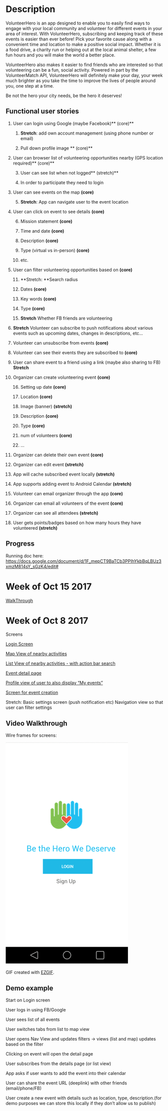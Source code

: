 # Description

VolunteerHero is an app designed to enable you to easily find ways to engage with your local community and
volunteer for different events in your area of interest. With VolunteerHero, subscribing and keeping track of 
these events is easier than ever before! Pick your favorite cause along with a convenient time and location
to make a positive social impact. Whether it is a food drive, a charity run or helping out at the local animal
shelter, a few fun hours and you will make the world a better place.

VolunteerHero also makes it easier to find friends who are interested so that volunteering can be a fun, social
activity. Powered in part by the VolunteerMatch API, VolunteerHero will definitely make your day, your week much
brighter as you take the time to improve the lives of people around you, one step at a time.

Be not the hero your city needs, be the hero it deserves!


## Functional user stories

1. User can login using Google (maybe Facebook)** (core)**

    1. **Stretch**: add own account management (using phone number or email)

    2. Pull down profile image ** (core)**

2. User can browser list of volunteering opportunities nearby (GPS location required)** (core)**

    3. User can see list when not logged** (stretch)**

    4. In order to participate they need to login

3. User can see events on the map **(core)**

    5. **Stretch**: App can navigate user to the event location

4. User can click on event to see details **(core)**

    6. Mission statement **(core)**

    7. Time and date **(core)**

    8. Description  **(core)**

    9. Type (virtual vs in-person) **(core)**

    10. etc.

5. User can filter volunteering opportunities based on **(core)**

    11. **Stretch: **Search radius

    12. Dates **(core)**

    13. Key words **(core)**

    14. Type **(core)**

    15. **Stretch** Whether FB friends are volunteering

6. **Stretch** Volunteer can subscribe to push notifications about various events such as upcoming dates, changes in descriptions, etc…

7. Volunteer can unsubscribe from events **(core)**

8. Volunteer can see their events they are subscribed to **(core)**

9. User can share event to a friend using a link (maybe also sharing to FB) **Stretch**

10. Organizer can create volunteering event **(core)**

    16. Setting up date **(core)**

    17. Location **(core)**

    18. Image (banner) **(stretch)**

    19. Description **(core)**

    20. Type **(core)**

    21. num of volunteers **(core)**

    22. …

11. Organizer can delete their own event **(core)**

12. Organizer can edit event **(stretch)**

13. App will cache subscribed event locally **(stretch)**

14. App supports adding event to Android Calendar **(stretch)**

15. Volunteer can email organizer through the app **(core)**

16. Organizer can email all volunteers of the event **(core)**

17. Organizer can see all attendees **(stretch)**

18. User gets points/badges based on how many hours they have volunteered **(stretch)**


## Progress

Running doc here: https://docs.google.com/document/d/1F_mepCT9BaTCb3PPIhYkbBqLBUz3xmzM814sY_sGzK4/edit#

# Week of Oct 15 2017

[WalkThrough](https://imgur.com/a/QISf5)

# Week of Oct 8 2017

Screens

[Login Screen](https://imgur.com/V9zddc5)

[Map View of nearby activities](https://imgur.com/ziC9zj6)

[List View of nearby activities - with action bar search](https://imgur.com/1HBpTVe)

[Event detail page](https://www.dropbox.com/s/qtspa9rii50kdvh/Screenshot%202017-10-07%2016.34.30.png?dl=0)

[Profile view of user to also display “My events”](https://imgur.com/ykAYJbw)

[Screen for event creation](https://www.dropbox.com/s/pdy6f8popubkm3y/Screenshot%202017-10-07%2016.36.26.png?dl=0)

Stretch: Basic settings screen (push notification etc)
Navigation view so that user can filter settings

## Video Walkthrough

Wire frames for screens:

<img src='https://github.com/VolunteerForce/main/blob/master/ScreenDesigns/VolunteerHero_wireframes.gif' title='Video Walkthrough' width='' alt='Video Walkthrough' />

GIF created with [EZGIF](https://ezgif.com/maker/ezgif-3-837bdecf-gif-equalized).

## Demo example

Start on Login screen

User logs in using FB/Google

User sees list of all events

User switches tabs from list to map view

User opens Nav View and updates filters -> views (list and map) updates based on the filter

Clicking on event will open the detail page

User subscribes from the details page (or list view)

App asks if user wants to add the event into their calendar

User can share the event URL (deeplink) with other friends (email/phone/FB)

User create a new event with details such as location, type, description.(for demo purposes we can store this locally if they don’t allow us to publish)

